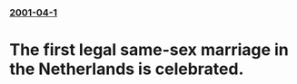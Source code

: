 ### [2001-04-1](/news/2001/04/1/index.md)

#  The first legal same-sex marriage in the Netherlands is celebrated.



